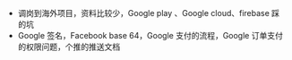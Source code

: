
- 调岗到海外项目，资料比较少，Google play 、Google cloud、firebase 踩的坑
- Google 签名，Facebook base 64，Google 支付的流程，Google 订单支付的权限问题，个推的推送文档
